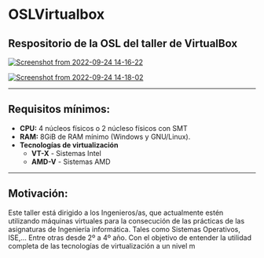 # OSLVirtualbox
## Respositorio de la OSL del taller de VirtualBox 

[![Screenshot from 2022-09-24 14-16-22](https://user-images.githubusercontent.com/64685260/192098940-7238f5e5-2c0a-40a8-99c9-9b3ef9bc4512.png)](https://osl.ugr.es/)

[![Screenshot from 2022-09-24 14-18-02](https://user-images.githubusercontent.com/64685260/192098901-2e7c2299-200c-4040-916b-048c7b1d344d.png)](https://www.virtualbox.org/)

---

## Requisitos mínimos:

- __CPU:__ 4 núcleos físicos o 2 núcleso físicos con SMT
- __RAM:__ 8GiB de RAM mínimo (Windows y GNU/Linux). 
- __Tecnologías de virtualización__ 
  - __VT-X__ - Sistemas Intel
  - __AMD-V__ - Sistemas AMD

---

## Motivación:
 
Este taller está dirigido a los Ingenieros/as, que actualmente estén utilizando máquinas virtuales para la consecución de las prácticas de las asignaturas de Ingeniería informática. Tales como Sistemas Operativos, ISE,... Entre otras desde 2º a 4º año. Con el objetivo de entender la utilidad completa de las tecnologías de virtualización a un nivel m
